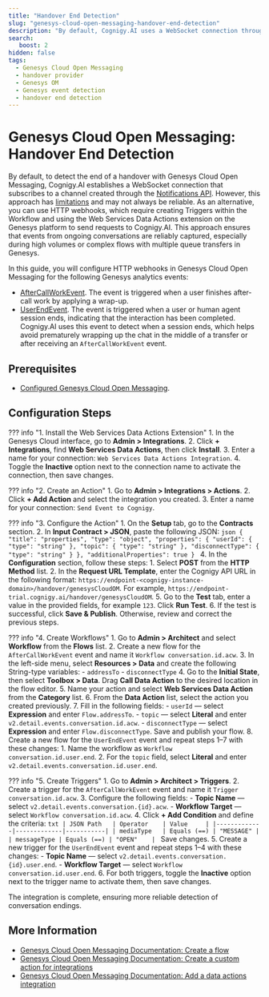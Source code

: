 ```yaml
---
title: "Handover End Detection"
slug: "genesys-cloud-open-messaging-handover-end-detection"
description: "By default, Cognigy.AI uses a WebSocket connection through the Notifications API to detect handover completion. Alternatively, you can use HTTP webhooks with Triggers and Web Services Data Actions to send requests to Cognigy.AI."
search:
   boost: 2
hidden: false
tags:
  - Genesys Cloud Open Messaging
  - handover provider
  - Genesys OM
  - Genesys event detection
  - handover end detection
---
```


# Genesys Cloud Open Messaging: Handover End Detection

By default, to detect the end of a handover with Genesys Cloud Open Messaging, Cognigy.AI establishes a WebSocket connection that subscribes to a channel created through the [Notifications API](https://developer.genesys.cloud/notificationsalerts/notifications/notifications-apis). 
However,
this approach has [limitations](https://developer.genesys.cloud/notificationsalerts/notifications/#usage-limitations)
and may not always be reliable.
As an alternative, you can use HTTP webhooks,
which require creating Triggers within the Workflow and using the Web Services Data Actions extension on the Genesys platform
to send requests to Cognigy.AI.
This approach ensures that events from ongoing conversations are reliably captured,
especially during high volumes or complex flows with multiple queue transfers in Genesys.

In this guide, you will configure HTTP webhooks in Genesys Cloud Open Messaging for the following Genesys analytics events:

- [AfterCallWorkEvent](https://developer.genesys.cloud/analyticsdatamanagement/analytics/detail/analytics-detail-events#aftercallworkevent). The event is triggered when a user finishes after-call work by applying a wrap-up.
- [UserEndEvent](https://developer.genesys.cloud/analyticsdatamanagement/analytics/detail/analytics-detail-events#userendevent). The event is triggered when a user or human agent session ends, indicating that the interaction has been completed. Cognigy.AI uses this event to detect when a session ends, which helps avoid prematurely wrapping up the chat in the middle of a transfer or after receiving an `AfterCallWorkEvent` event.

## Prerequisites

- [Configured Genesys Cloud Open Messaging](genesys-cloud-open-messaging.md). 

## Configuration Steps

??? info "1. Install the Web Services Data Actions Extension"
    1. In the Genesys Cloud interface, go to **Admin > Integrations**.
    2. Click **+ Integrations**, find **Web Services Data Actions**, then click **Install**. 
    3. Enter a name for your connection: `Web Services Data Actions Integration`.
    4. Toggle the **Inactive** option next to the connection name to activate the connection, then save changes.

??? info "2. Create an Action"
    1. Go to **Admin > Integrations > Actions**.
    2. Click **+ Add Action** and select the integration you created.
    3. Enter a name for your connection: `Send Event to Cognigy`.

??? info "3. Configure the Action"
    1. On the **Setup** tab, go to the **Contracts** section.
    2. In **Input Contract > JSON**, paste the following JSON:
    ```json
    {
      "title": "properties",
      "type": "object",
      "properties": {
        "userId": {
          "type": "string"
        },
        "topic": {
          "type": "string"
        },
        "disconnectType": {
          "type": "string"
        }
      },
      "additionalProperties": true
    }
    ```
    4. In the **Configuration** section, follow these steps:
       1. Select **POST** from the **HTTP Method** list.
       2. In the **Request URL Template**, enter the Cognigy API URL in the following format: `https://endpoint-<cognigy-instance-domain>/handover/genesysCloudOM`. For example, `https://endpoint-trial.cognigy.ai/handover/genesysCloudOM`.
    5. Go to the **Test** tab, enter a value in the provided fields, for example `123`. Click **Run Test**.
    6. If the test is successful, click **Save & Publish**. Otherwise, review and correct the previous steps.

??? info "4. Create Workflows"
    1. Go to **Admin > Architect** and select **Workflow** from the **Flows** list.
    2. Create a new flow for the `AfterCallWorkEvent` event and name it `Workflow conversation.id.acw`. 
    3. In the left-side menu, select **Resources > Data** and create the following String-type variables:
        - `addressTo`
        - `disconnectType`
    4. Go to the **Initial State**, then select **Toolbox > Data**. Drag **Call Data Action** to the desired location in the flow editor.
    5. Name your action and select **Web Services Data Action** from the **Category** list.
    6. From the **Data Action** list, select the action you created previously.
    7. Fill in the following fields:
        - `userId` — select **Expression** and enter `Flow.addressTo`.
        - `topic` — select **Literal** and enter `v2.detail.events.conversation.id.acw`.
        - `disconnectType` — select **Expression** and enter `Flow.disconnectType`.
        Save and publish your flow.
    8. Create a new flow for the `UserEndEvent` event and repeat steps 1–7 with these changes:
        1. Name the workflow as `Workflow conversation.id.user.end`.
        2. For the `topic` field, select **Literal** and enter `v2.detail.events.conversation.id.user.end`.

??? info "5. Create Triggers"
    1. Go to **Admin > Architect > Triggers**.
    2. Create a trigger for the `AfterCallWorkEvent` event and name it `Trigger conversation.id.acw`.
    3. Configure the following fields:
        - **Topic Name** — select `v2.detail.events.conversation.{id}.acw`.
        - **Workflow Target** — select `Workflow conversation.id.acw`.
    4. Click **+ Add Condition** and define the criteria:
    ```txt
    | JSON Path   | Operator    | Value     |
    |-------------|-------------|-----------|
    | mediaType   | Equals (==) | "MESSAGE" |
    | messageType | Equals (==) | "OPEN"    |
    ```
    Save changes.
    5.  Create a new trigger for the `UserEndEvent` event and repeat steps 1–4 with these changes:
        - **Topic Name** — select `v2.detail.events.conversation.{id}.user.end`.
        - **Workflow Target** — select `Workflow conversation.id.user.end`.
    6. For both triggers, toggle the **Inactive** option next to the trigger name to activate them, then save changes.

The integration is complete, ensuring more reliable detection of conversation endings.

## More Information

- [Genesys Cloud Open Messaging Documentation: Create a flow](https://help.mypurecloud.com/articles/create-call-flow/)
- [Genesys Cloud Open Messaging Documentation: Create a custom action for integrations](https://help.mypurecloud.com/articles/create-custom-action-integrations/)
- [Genesys Cloud Open Messaging Documentation: Add a data actions integration](https://help.mypurecloud.com/articles/add-a-data-actions-integration/)